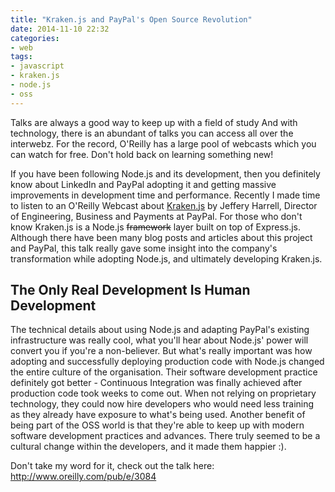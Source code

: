```yaml
---
title: "Kraken.js and PayPal's Open Source Revolution"
date: 2014-11-10 22:32
categories:
- web
tags:
- javascript
- kraken.js
- node.js
- oss
---
```


Talks are always a good way to keep up with a field of study And with technology, there is an abundant of talks you can access all over the interwebz. For the record, O'Reilly has a large pool of webcasts which you can watch for free. Don't hold back on learning something new!

If you have been following Node.js and its development, then you definitely know about LinkedIn and PayPal adopting it and getting massive improvements in development time and performance. Recently I made time to listen to an O'Reilly Webcast about [Kraken.js](http://krakenjs.com) by Jeffery Harrell, Director of Engineering, Business and Payments at PayPal. For those who don't know Kraken.js is a Node.js ~~framework~~ layer built on top of Express.js. Although there have been many blog posts and articles about this project and PayPal, this talk really gave some insight into the company's transformation while adopting Node.js, and ultimately developing Kraken.js.

## The Only Real Development Is Human Development

The technical details about using Node.js and adapting PayPal's existing infrastructure was really cool, what you'll hear about Node.js' power will convert you if you're a non-believer. But what's really important was how adopting and successfully deploying production code with Node.js changed the entire culture of the organisation. Their software development practice definitely got better - Continuous Integration was finally achieved after production code took weeks to come out. When not relying on proprietary technology, they could now hire developers who would need less training as they already have exposure to what's being used. Another benefit of being part of the OSS world is that they're able to keep up with modern software development practices and advances. There truly seemed to be a cultural change within the developers, and it made them happier :).

Don't take my word for it, check out the talk here: http://www.oreilly.com/pub/e/3084
